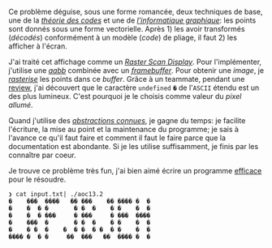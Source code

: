 Ce problème déguise, sous une forme romancée, deux techniques de base, une de la [*théorie des codes*](https://en.wikipedia.org/wiki/Coding_theory) et une de [*l'informatique graphique*](https://en.wikipedia.org/wiki/Computer_graphics): les points sont donnés sous une forme vectorielle. Après 1) les avoir transformés (*décodés*) conformément à un modèle (*code*) de pliage, il faut 2) les afficher à l'écran.

J'ai traité cet affichage comme un [*Raster Scan Display*](https://www.geeksforgeeks.org/raster-scan-displays/). Pour l'implémenter, j'utilise une [*aabb*](https://en.wikipedia.org/wiki/Minimum_bounding_box#Axis-aligned_minimum_bounding_box) combinée avec un [*framebuffer*](https://en.wikipedia.org/wiki/Framebuffer). Pour obtenir une *image*, je [*rasterise*](https://en.wikipedia.org/wiki/Rasterisation) les points dans ce *buffer*. Grâce à un teammate, pendant une [review](https://en.wikipedia.org/wiki/Code_review), j'ai découvert que le caractère `undefined` `�` de l'`ASCII` étendu est un des plus lumineux. C'est pourquoi je le choisis comme valeur du *pixel allumé*. 

Quand j'utilise des [*abstractions connues*](https://en.wikipedia.org/wiki/Abstraction_(computer_science)), je gagne du temps: je facilite l'écriture, la mise au point et la maintenance du programme; je sais à l'avance ce qu'il faut faire et comment il faut le faire parce que la documentation est abondante. Si je les utilise suffisamment, je finis par les connaître par coeur.

Je trouve ce problème très fun, j'ai bien aimé écrire un programme [efficace](https://en.wikipedia.org/wiki/Algorithmic_efficiency) pour le résoudre.

```
❯ cat input.txt| ./aoc13.2
�    ���  ����   �� ���    �� ���� �  �
�    �  � �       � �  �    � �    �  �
�    �  � ���     � ���     � ���  ����
�    ���  �       � �  �    � �    �  �
�    � �  �    �  � �  � �  � �    �  �
���� �  � �     ��  ���   ��  ���� �  �
```